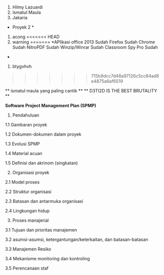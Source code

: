 1. Hilmy Lazuardi
1. Ismatul Maula
1. Jakaria
* Proyek 2 *

1. acong
<<<<<<< HEAD
1. warning
=======
*APlikasi
office 2013 Sudah
Firefox  Sudah
Chrome Sudah
NitroPDF Sudah
Winzip/Winrar Sudah
Classroom Spy Pro Sudah
*
1. btygvhvh

>>>>>>> 715b9dcc7d48a97126c5cc84ad8e4875a6af6519


** ismatul maula yang paling cantik **
** D3TI2D IS THE BEST BRUTALITY **

**Software Project Management Plan (SPMP)**

1. Pendahuluan

1.1 Gambaran proyek

1.2 Dokumen-dokumen dalam proyek

1.3 Evolusi SPMP

1.4 Material acuan

1.5 Definisi dan akrinom (singkatan)

2. Organisasi proyek

2.1 Model proses

2.2 Struktur organisasi

2.3 Batasan dan antarmuka organisasi

2.4 Lingkungan hidup

3. Proses manajerial

3.1 Tujuan dan prioritas manajemen

3.2 asumsi-asumsi, ketergantungan/keterkaitan, dan batasan-batasan

3.3 Manajemen Resiko

3.4 Mekanisme monitoring dan kontroling 

3.5 Perencanaan staf 

